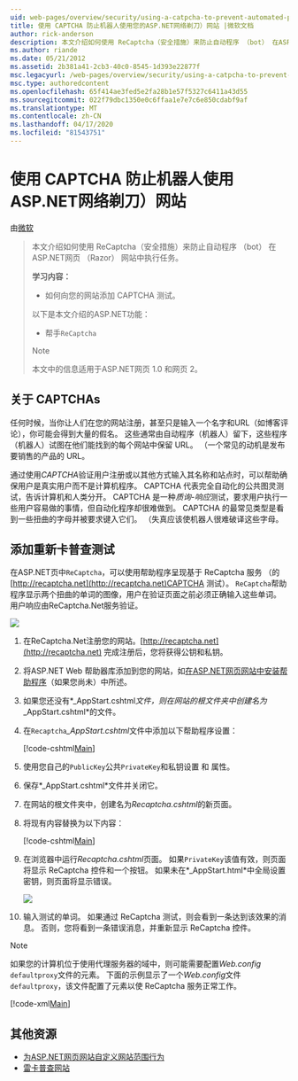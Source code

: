 ```yaml
---
uid: web-pages/overview/security/using-a-catpcha-to-prevent-automated-programs-bots-from-using-your-aspnet-web-site
title: 使用 CAPTCHA 防止机器人使用您的ASP.NET网络剃刀）网站 |微软文档
author: rick-anderson
description: 本文介绍如何使用 ReCaptcha（安全措施）来防止自动程序 （bot） 在ASP.NET网页 （Razor） 中执行任务...
ms.author: riande
ms.date: 05/21/2012
ms.assetid: 2b381a41-2cb3-40c0-8545-1d393e22877f
msc.legacyurl: /web-pages/overview/security/using-a-catpcha-to-prevent-automated-programs-bots-from-using-your-aspnet-web-site
msc.type: authoredcontent
ms.openlocfilehash: 65f414ae3fed5e2fa28b1e57f5327c6411a43d55
ms.sourcegitcommit: 022f79dbc1350e0c6ffaa1e7e7c6e850cdabf9af
ms.translationtype: MT
ms.contentlocale: zh-CN
ms.lasthandoff: 04/17/2020
ms.locfileid: "81543751"
---
```

# <a name="using-a-captcha-to-prevent-bots-from-using-your-aspnet-web-razor-site"></a>使用 CAPTCHA 防止机器人使用ASP.NET网络剃刀）网站

由[微软](https://github.com/microsoft)

> 本文介绍如何使用 ReCaptcha（安全措施）来防止自动程序 （bot） 在ASP.NET网页 （Razor） 网站中执行任务。
> 
> **学习内容：** 
> 
> - 如何向您的网站添加 CAPTCHA 测试。
> 
> 以下是本文介绍的ASP.NET功能：
> 
> - 帮手`ReCaptcha`
> 
> > [!NOTE]
> > 本文中的信息适用于ASP.NET网页 1.0 和网页 2。

## <a name="about-captchas"></a>关于 CAPTCHAs

任何时候，当你让人们在您的网站注册，甚至只是输入一个名字和URL（如博客评论），你可能会得到大量的假名。 这些通常由自动程序（机器人）留下，这些程序（机器人）试图在他们能找到的每个网站中保留 URL。 （一个常见的动机是发布要销售的产品的 URL。

通过使用*CAPTCHA*验证用户注册或以其他方式输入其名称和站点时，可以帮助确保用户是真实用户而不是计算机程序。 CAPTCHA 代表完全自动化的公共图灵测试，告诉计算机和人类分开。 CAPTCHA 是一种*质询-响应*测试，要求用户执行一些用户容易做的事情，但自动化程序却很难做到。 CAPTCHA 的最常见类型是看到一些扭曲的字母并被要求键入它们。 （失真应该使机器人很难破译这些字母。

## <a name="adding-a-recaptcha-test"></a>添加重新卡普查测试

在ASP.NET页中`ReCaptcha`，可以使用帮助程序呈现基于 ReCaptcha 服务 （的[http://recaptcha.net](http://recaptcha.net)CAPTCHA 测试）。 `ReCaptcha`帮助程序显示两个扭曲的单词的图像，用户在验证页面之前必须正确输入这些单词。 用户响应由ReCaptcha.Net服务验证。

![](using-a-catpcha-to-prevent-automated-programs-bots-from-using-your-aspnet-web-site/_static/image1.jpg)

1. 在ReCaptcha.Net注册您的网站。[http://recaptcha.net](http://recaptcha.net) 完成注册后，您将获得公钥和私钥。
2. 将ASP.NET Web 帮助器库添加到您的网站，如[在ASP.NET网页网站中安装帮助程序](https://go.microsoft.com/fwlink/?LinkId=252372)（如果您尚未）中所述。
3. 如果您还没有*\_AppStart.cshtml*文件，则在网站的根文件夹中创建名为*\_AppStart.cshtml*的文件。
4. 在`Recaptcha`*\_AppStart.cshtml*文件中添加以下帮助程序设置： 

    [!code-cshtml[Main](using-a-catpcha-to-prevent-automated-programs-bots-from-using-your-aspnet-web-site/samples/sample1.cshtml?highlight=6-7)]
5. 使用您自己的`PublicKey`公共`PrivateKey`和私钥设置 和 属性。
6. 保存*\_AppStart.cshtml*文件并关闭它。
7. 在网站的根文件夹中，创建名为*Recaptcha.cshtml*的新页面。
8. 将现有内容替换为以下内容： 

    [!code-cshtml[Main](using-a-catpcha-to-prevent-automated-programs-bots-from-using-your-aspnet-web-site/samples/sample2.cshtml)]
9. 在浏览器中运行*Recaptcha.cshtml*页面。 如果`PrivateKey`该值有效，则页面将显示 ReCaptcha 控件和一个按钮。 如果未在*\_AppStart.html*中全局设置密钥，则页面将显示错误。 

    ![](using-a-catpcha-to-prevent-automated-programs-bots-from-using-your-aspnet-web-site/_static/image1.png)
10. 输入测试的单词。 如果通过 ReCaptcha 测试，则会看到一条达到该效果的消息。 否则，您将看到一条错误消息，并重新显示 ReCaptcha 控件。

> [!NOTE]
> 如果您的计算机位于使用代理服务器的域中，则可能需要配置*Web.config* `defaultproxy`文件的元素。 下面的示例显示了一个*Web.config*文件`defaultproxy`，该文件配置了元素以使 ReCaptcha 服务正常工作。
> 
> [!code-xml[Main](using-a-catpcha-to-prevent-automated-programs-bots-from-using-your-aspnet-web-site/samples/sample3.xml)]

<a id="Additional_Resources"></a>
## <a name="additional-resources"></a>其他资源

- [为ASP.NET网页网站自定义网站范围行为](https://go.microsoft.com/fwlink/?LinkId=202906)
- [雷卡普查网站](https://www.google.com/recaptcha)

